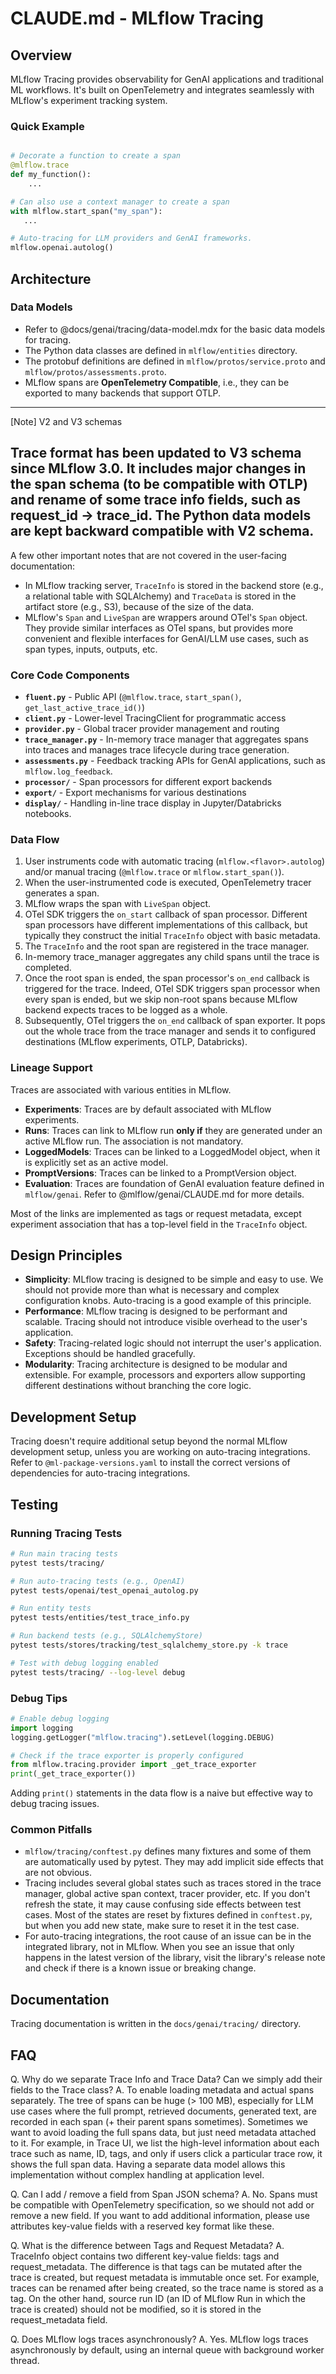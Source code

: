 # CLAUDE.md - MLflow Tracing

## Overview

MLflow Tracing provides observability for GenAI applications and traditional ML workflows. It's built on OpenTelemetry and integrates seamlessly with MLflow's experiment tracking system.

### Quick Example

```python

# Decorate a function to create a span
@mlflow.trace
def my_function():
    ...

# Can also use a context manager to create a span
with mlflow.start_span("my_span"):
   ...

# Auto-tracing for LLM providers and GenAI frameworks.
mlflow.openai.autolog()
```

## Architecture

### Data Models

- Refer to @docs/genai/tracing/data-model.mdx for the basic data models for tracing.
- The Python data classes are defined in `mlflow/entities` directory.
- The protobuf definitions are defined in `mlflow/protos/service.proto` and `mlflow/protos/assessments.proto`.
- MLflow spans are **OpenTelemetry Compatible**, i.e., they can be exported to many backends that support OTLP.

------
[Note] V2 and V3 schemas

Trace format has been updated to V3 schema since MLflow 3.0. It includes major changes in the span schema (to be compatible with OTLP) and rename of some trace info fields, such as request_id -> trace_id. The Python data models are kept backward compatible with V2 schema.
------

A few other important notes that are not covered in the user-facing documentation:
- In MLflow tracking server, `TraceInfo` is stored in the backend store (e.g., a relational table with SQLAlchemy) and `TraceData` is stored in the artifact store (e.g., S3), because of the size of the data.
- MLflow's `Span` and `LiveSpan` are wrappers around OTel's `Span` object. They provide similar interfaces as OTel spans, but provides more convenient and flexible interfaces for GenAI/LLM use cases, such as span types, inputs, outputs, etc.


### Core Code Components
- **`fluent.py`** - Public API (`@mlflow.trace`, `start_span()`, `get_last_active_trace_id()`)
- **`client.py`** - Lower-level TracingClient for programmatic access
- **`provider.py`** - Global tracer provider management and routing
- **`trace_manager.py`** - In-memory trace manager that aggregates spans into traces and manages trace lifecycle during trace generation.
- **`assessments.py`** - Feedback tracking APIs for GenAI applications, such as `mlflow.log_feedback`.
- **`processor/`** - Span processors for different export backends
- **`export/`** - Export mechanisms for various destinations
- **`display/`** - Handling in-line trace display in Jupyter/Databricks notebooks.

### Data Flow

1. User instruments code with automatic tracing (`mlflow.<flavor>.autolog`) and/or manual tracing (`@mlflow.trace` or `mlflow.start_span()`).
2. When the user-instrumented code is executed, OpenTelemetry tracer generates a span.
3. MLflow wraps the span with `LiveSpan` object.
4. OTel SDK triggers the `on_start` callback of span processor. Different span processors have different implementations of this callback, but typically they construct the initial `TraceInfo` object with basic metadata.
5. The `TraceInfo` and the root span are registered in the trace manager.
6. In-memory trace_manager aggregates any child spans until the trace is completed.
7. Once the root span is ended, the span processor's `on_end` callback is triggered for the trace. Indeed, OTel SDK triggers span processor when every span is ended, but we skip non-root spans because MLflow backend expects traces to be logged as a whole.
8. Subsequently, OTel triggers the `on_end` callback of span exporter. It pops out the whole trace from the trace manager and sends it to configured destinations (MLflow experiments, OTLP, Databricks).

### Lineage Support

Traces are associated with various entities in MLflow.

- **Experiments**: Traces are by default associated with MLflow experiments.
- **Runs**: Traces can link to MLflow run **only if** they are generated under an active MLflow run. The association is not mandatory.
- **LoggedModels**: Traces can be linked to a LoggedModel object, when it is explicitly set as an active model.
- **PromptVersions**: Traces can be linked to a PromptVersion object.
- **Evaluation**: Traces are foundation of GenAI evaluation feature defined in `mlflow/genai`. Refer to @mlflow/genai/CLAUDE.md for more details.

Most of the links are implemented as tags or request metadata, except experiment association that has a top-level field in the `TraceInfo` object.

## Design Principles

- **Simplicity**: MLflow tracing is designed to be simple and easy to use. We should not provide more than what is necessary and complex configuration knobs. Auto-tracing is a good example of this principle.
- **Performance**: MLflow tracing is designed to be performant and scalable. Tracing should not introduce visible overhead to the user's application.
- **Safety**: Tracing-related logic should not interrupt the user's application. Exceptions should be handled gracefully.
- **Modularity**: Tracing architecture is designed to be modular and extensible. For example, processors and exporters allow supporting different destinations without branching the core logic.

## Development Setup

Tracing doesn't require additional setup beyond the normal MLflow development setup, unless you are working on auto-tracing integrations. Refer to `@ml-package-versions.yaml` to install the correct versions of dependencies for auto-tracing integrations.

## Testing

### Running Tracing Tests

```bash
# Run main tracing tests
pytest tests/tracing/

# Run auto-tracing tests (e.g., OpenAI)
pytest tests/openai/test_openai_autolog.py

# Run entity tests
pytest tests/entities/test_trace_info.py

# Run backend tests (e.g., SQLAlchemyStore)
pytest tests/stores/tracking/test_sqlalchemy_store.py -k trace

# Test with debug logging enabled
pytest tests/tracing/ --log-level debug
```

### Debug Tips
```python
# Enable debug logging
import logging
logging.getLogger("mlflow.tracing").setLevel(logging.DEBUG)

# Check if the trace exporter is properly configured
from mlflow.tracing.provider import _get_trace_exporter
print(_get_trace_exporter())
```

Adding `print()` statements in the data flow is a naive but effective way to debug tracing issues.

### Common Pitfalls
- `mlflow/tracing/conftest.py` defines many fixtures and some of them are automatically used by pytest. They may add implicit side effects that are not obvious.
- Tracing includes several global states such as traces stored in the trace manager, global active span context, tracer provider, etc. If you don't refresh the state, it may cause confusing side effects between test cases. Most of the states are reset by fixtures defined in `conftest.py`, but when you add new state, make sure to reset it in the test case.
- For auto-tracing integrations, the root cause of an issue can be in the integrated library, not in MLflow. When you see an issue that only happens in the latest version of the library, visit the library's release note and check if there is a known issue or breaking change.


## Documentation

Tracing documentation is written in the `docs/genai/tracing/` directory.

## FAQ

Q. Why do we separate Trace Info and Trace Data? Can we simply add their fields to the Trace class?
A. To enable loading metadata and actual spans separately. The tree of spans can be huge (> 100 MB), especially for LLM use cases where the full prompt, retrieved documents, generated text, are recorded in each span (+ their parent spans sometimes). Sometimes we want to avoid loading the full spans data, but just need metadata attached to it. For example, in Trace UI, we list the high-level information about each trace such as name, ID, tags, and only if users click a particular trace row, it shows the full span data. Having a separate data model allows this implementation without complex handling at application level.

Q. Can I add / remove a field from Span JSON schema?
A. No. Spans must be compatible with OpenTelemetry specification, so we should not add or remove a new field. If you want to add additional information, please use attributes key-value fields with a reserved key format like these.

Q. What is the difference between Tags and Request Metadata?
A. TraceInfo object contains two different key-value fields: tags and request_metadata. The difference is that tags can be mutated after the trace is created, but request metadata is immutable once set. For example, traces can be renamed after being created, so the trace name is stored as a tag. On the other hand, source run ID (an ID of MLflow Run in which the trace is created) should not be modified, so it is stored in the request_metadata field.

Q. Does MLflow logs traces asynchronously?
A. Yes. MLflow logs traces asynchronously by default, using an internal queue with background worker thread.

